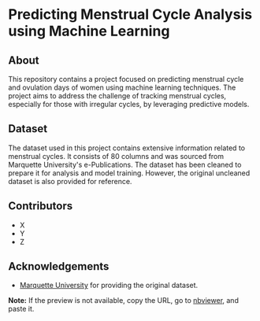# Predicting Menstrual Cycle Analysis using Machine Learning
## About
This repository contains a project focused on predicting menstrual cycle and ovulation days of women using machine learning techniques. The project aims to address the challenge of tracking menstrual cycles, especially for those with irregular cycles, by leveraging predictive models.

## Dataset
The dataset used in this project contains extensive information related to menstrual cycles. It consists of 80 columns and was sourced from Marquette University's e-Publications. The dataset has been cleaned to prepare it for analysis and model training. However, the original uncleaned dataset is also provided for reference.

## Contributors
- X
- Y
- Z

## Acknowledgements
- [Marquette University](https://epublications.marquette.edu/data_nfp/7/) for providing the original dataset.

__Note:__ If the preview is not available, copy the URL, go to <a href="https://nbviewer.org/" target="_blank">nbviewer</a>, and paste it.  
  

